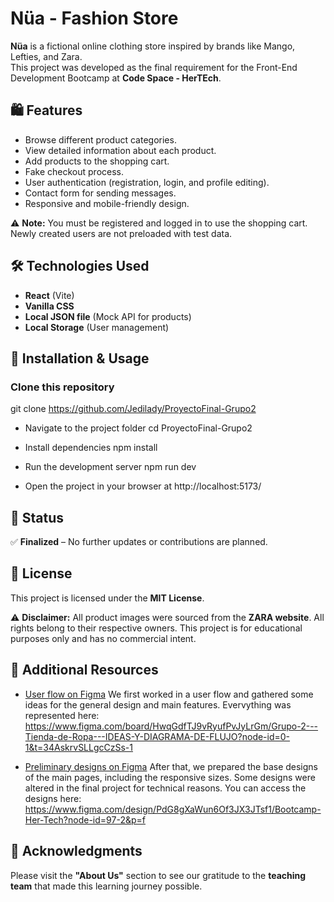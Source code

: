 # Nüa - Fashion Store

**Nüa** is a fictional online clothing store inspired by brands like Mango, Lefties, and Zara.  
This project was developed as the final requirement for the Front-End Development Bootcamp at **Code Space - HerTEch**.

## 🛍️ Features

- Browse different product categories.
- View detailed information about each product.
- Add products to the shopping cart.
- Fake checkout process.
- User authentication (registration, login, and profile editing).
- Contact form for sending messages.
- Responsive and mobile-friendly design.

⚠ **Note:** You must be registered and logged in to use the shopping cart. Newly created users are not preloaded with test data.

## 🛠 Technologies Used

- **React** (Vite)
- **Vanilla CSS**
- **Local JSON file** (Mock API for products)
- **Local Storage** (User management)

## 🚀 Installation & Usage

### Clone this repository
git clone https://github.com/Jedilady/ProyectoFinal-Grupo2

- Navigate to the project folder
cd ProyectoFinal-Grupo2

- Install dependencies
npm install

- Run the development server
npm run dev

- Open the project in your browser at
http://localhost:5173/

## 📌 Status

✅ **Finalized** – No further updates or contributions are planned.

## 📜 License

This project is licensed under the **MIT License**.  

⚠ **Disclaimer:** All product images were sourced from the **ZARA website**. All rights belong to their respective owners. This project is for educational purposes only and has no commercial intent.

## 📁 Additional Resources

- [User flow on Figma](#) We first worked in a user flow and gathered some ideas for the general design and main features. Evervything was represented here:
  https://www.figma.com/board/HwqGdfTJ9vRyufPvJyLrGm/Grupo-2---Tienda-de-Ropa---IDEAS-Y-DIAGRAMA-DE-FLUJO?node-id=0-1&t=34AskrvSLLgcCzSs-1

- [Preliminary designs on Figma](#) After that, we prepared the base designs of the main pages, including the responsive sizes. Some designs were altered in the final project for technical reasons. You can access the designs here:
  https://www.figma.com/design/PdG8gXaWun6Of3JX3JTsf1/Bootcamp-Her-Tech?node-id=97-2&p=f

## 💙 Acknowledgments

Please visit the **"About Us"** section to see our gratitude to the **teaching team** that made this learning journey possible.